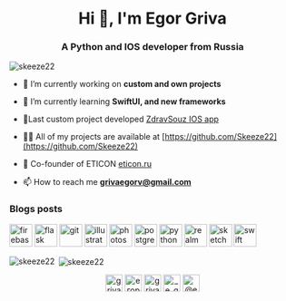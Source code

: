 <h1 align="center">Hi 👋, I'm Egor Griva</h1>
<h3 align="center">A Python and IOS developer from Russia</h3>

<p align="left"> <img src="https://komarev.com/ghpvc/?username=skeeze22" alt="skeeze22" /> </p>

- 🔭 I’m currently working on **сustom and own projects**

- 🌱 I’m currently learning **SwiftUI, and new frameworks**

- 💼Last custom project developed [ZdravSouz IOS app](https://apps.apple.com/ru/app/apple-store/id1526674010#?platform=iphone)

- 👨‍💻 All of my projects are available at [https://github.com/Skeeze22](https://github.com/Skeeze22)

- 🤖 Co-founder of ETICON [eticon.ru](eticon.ru)

- 📫 How to reach me **grivaegorv@gmail.com**

### Blogs posts
<!-- BLOG-POST-LIST:START -->
<!-- BLOG-POST-LIST:END -->

<p align="left"><img src="https://www.vectorlogo.zone/logos/firebase/firebase-icon.svg" alt="firebase" width="40" height="40"/> <img src="https://www.vectorlogo.zone/logos/pocoo_flask/pocoo_flask-icon.svg" alt="flask" width="40" height="40"/> <img src="https://www.vectorlogo.zone/logos/git-scm/git-scm-icon.svg" alt="git" width="40" height="40"/> <img src="https://www.vectorlogo.zone/logos/adobe_illustrator/adobe_illustrator-icon.svg" alt="illustrator" width="40" height="40"/> <img src="https://devicons.github.io/devicon/devicon.git/icons/photoshop/photoshop-plain.svg" alt="photoshop" width="40" height="40"/> <img src="https://devicons.github.io/devicon/devicon.git/icons/postgresql/postgresql-original-wordmark.svg" alt="postgresql" width="40" height="40"/> <img src="https://devicons.github.io/devicon/devicon.git/icons/python/python-original.svg" alt="python" width="40" height="40"/> <img src="https://raw.githubusercontent.com/bestofjs/bestofjs-webui/8665e8c267a0215f3159df28b33c365198101df5/public/logos/realm.svg" alt="realm" width="40" height="40"/> <img src="https://www.vectorlogo.zone/logos/sketchapp/sketchapp-icon.svg" alt="sketch" width="40" height="40"/> <img src="https://devicons.github.io/devicon/devicon.git/icons/swift/swift-original-wordmark.svg" alt="swift" width="40" height="40"/></p><p><img align="left" src="https://github-readme-stats.vercel.app/api/top-langs/?username=skeeze22&layout=compact&hide=html" alt="skeeze22" /></p>

<p>&nbsp;<img align="center" src="https://github-readme-stats.vercel.app/api?username=skeeze22&show_icons=true" alt="skeeze22" /></p>

<p align="center"> 
<a href="https://twitter.com/griva_e" target="blank"><img align="center" src="https://cdn.jsdelivr.net/npm/simple-icons@3.0.1/icons/twitter.svg" alt="griva_e" height="30" width="30" /></a>
<a href="https://linkedin.com/in/егор-грива-ba20bb1a4" target="blank"><img align="center" src="https://cdn.jsdelivr.net/npm/simple-icons@3.0.1/icons/linkedin.svg" alt="егор-грива-ba20bb1a4" height="30" width="30" /></a>
<a href="https://fb.com/grivaegor" target="blank"><img align="center" src="https://cdn.jsdelivr.net/npm/simple-icons@3.0.1/icons/facebook.svg" alt="grivaegor" height="30" width="30" /></a>
<a href="https://instagram.com/_e_griva" target="blank"><img align="center" src="https://cdn.jsdelivr.net/npm/simple-icons@3.0.1/icons/instagram.svg" alt="_e_griva" height="30" width="30" /></a>
<a href="https://medium.com/@e_griva" target="blank"><img align="center" src="https://cdn.jsdelivr.net/npm/simple-icons@3.0.1/icons/medium.svg" alt="@e_griva" height="30" width="30" /></a>
</p>
